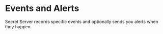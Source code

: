 [title]: # (Events and Alerts)
[tags]: # (Events, Alerts)
[priority]: # (1000)

# Events and Alerts

Secret Server records specific events and optionally sends you alerts when they happen.
